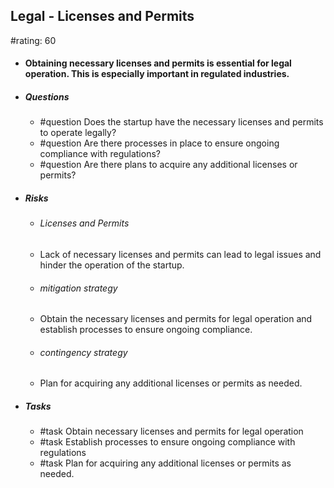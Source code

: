 ## Legal - Licenses and Permits
#rating: 60
- #### Obtaining necessary licenses and permits is essential for legal operation. This is especially important in regulated industries.
- ##### Questions
  - #question Does the startup have the necessary licenses and permits to operate legally?
  - #question Are there processes in place to ensure ongoing compliance with regulations?
  - #question Are there plans to acquire any additional licenses or permits?
- ##### Risks

  - ###### Licenses and Permits
  - Lack of necessary licenses and permits can lead to legal issues and hinder the operation of the startup.
  - ###### mitigation strategy
  - Obtain the necessary licenses and permits for legal operation and establish processes to ensure ongoing compliance.
  - ###### contingency strategy
  - Plan for acquiring any additional licenses or permits as needed.
- ##### Tasks
  - #task Obtain necessary licenses and permits for legal operation
  - #task  Establish processes to ensure ongoing compliance with regulations
  - #task  Plan for acquiring any additional licenses or permits as needed.


